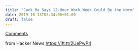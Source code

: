 ```yaml
---
title: 'Jack Ma Says 12-Hour Work Week Could Be the Norm'
date: 2019-10-13T05:34:00+01:00
draft: false
---
```


[Comments](https://news.ycombinator.com/item?id=21237932)  
  
from Hacker News https://ift.tt/2UePwP4